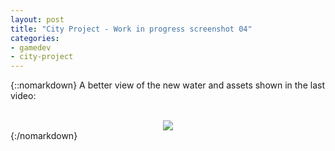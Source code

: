 ```yaml
---
layout: post
title: "City Project - Work in progress screenshot 04"
categories:
- gamedev
- city-project
---
```


{::nomarkdown}
A better view of the new water and assets shown in the last video:<br /><br /><div class="separator" style="clear: both; text-align: center;"><img border="0" src="http://4.bp.blogspot.com/-WudZCc56XgM/Td5lTll5xEI/AAAAAAAAADo/XmVAPAXdTmk/s1600/20110526_blog.binarynonsense.com.jpg" /></div>
{:/nomarkdown}